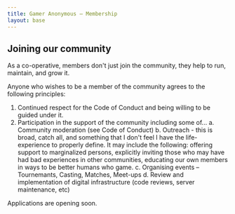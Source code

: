 ```yaml
---
title: Gamer Anonymous – Membership
layout: base
---
```


## Joining our community

As a co-operative, members don't just join the community, they help to run, maintain, and grow it.

Anyone who wishes to be a member of the community agrees to the following principles:

1. Continued respect for the Code of Conduct and being willing to be guided under it.
2. Participation in the support of the community including some of...
  a. Community moderation (see Code of Conduct)
  b. Outreach - this is broad, catch all, and something that I don't feel I have the life-experience to properly define. It may include the following: offering support to marginalized persons, explicitly inviting those who may have had bad experiences in other communities, educating our own members in ways to be better humans who game.
  c. Organising events – Tournemants, Casting, Matches, Meet-ups
  d. Review and implementation of digital infrastructure (code reviews, server maintenance, etc)

Applications are opening soon.
